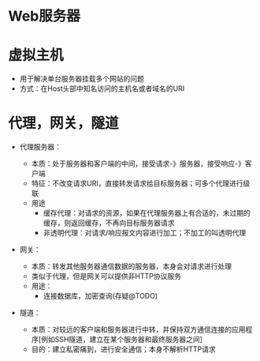 # Web服务器

# 虚拟主机
- 用于解决单台服务器挂载多个网站的问题
- 方式：在Host头部中知名访问的主机名或者域名的URI

# 代理，网关，隧道
- 代理服务器：  
    - 本质：处于服务器和客户端的中间，接受请求-》服务器，接受响应-》客户端
    - 特征：不改变请求URI，直接转发请求给目标服务器；可多个代理进行级联
    - 用途
        - 缓存代理：对请求的资源，如果在代理服务器上有合适的，未过期的缓存，则返回缓存，不再向目标服务器请求
        - 非透明代理：对请求/响应报文内容进行加工；不加工的叫透明代理
    

- 网关：  
    - 本质：转发其他服务器通信数据的服务器，本身会对请求进行处理
    - 类似于代理，但是网关可以提供非HTTP协议服务
    - 用途：
        - 连接数据库，加密查询(存疑@TODO)
- 隧道：  
    - 本质：对较远的客户端和服务器进行中转，并保持双方通信连接的应用程序[例如SSH隧道，建立在某个服务器和最终服务器之间]
    - 目的：建立私密痛到，进行安全通信；本身不解析HTTP请求
